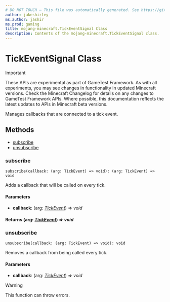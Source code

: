 ```yaml
---
# DO NOT TOUCH — This file was automatically generated. See https://github.com/Mojang/MinecraftScriptingApiDocsGenerator to modify descriptions, examples, etc.
author: jakeshirley
ms.author: jashir
ms.prod: gaming
title: mojang-minecraft.TickEventSignal Class
description: Contents of the mojang-minecraft.TickEventSignal class.
---
```

# TickEventSignal Class
>[!IMPORTANT]
>These APIs are experimental as part of GameTest Framework. As with all experiments, you may see changes in functionality in updated Minecraft versions. Check the Minecraft Changelog for details on any changes to GameTest Framework APIs. Where possible, this documentation reflects the latest updates to APIs in Minecraft beta versions.

Manages callbacks that are connected to a tick event.


## Methods
- [subscribe](#subscribe)
- [unsubscribe](#unsubscribe)
  
### **subscribe**
`
subscribe(callback: (arg: TickEvent) => void): (arg: TickEvent) => void
`

Adds a callback that will be called on every tick.
#### **Parameters**
- **callback**: (arg: [*TickEvent*](TickEvent.md)) => *void*

#### **Returns** (arg: [*TickEvent*](TickEvent.md)) => *void*


### **unsubscribe**
`
unsubscribe(callback: (arg: TickEvent) => void): void
`

Removes a callback from being called every tick.
#### **Parameters**
- **callback**: (arg: [*TickEvent*](TickEvent.md)) => *void*


> [!WARNING]
> This function can throw errors.


